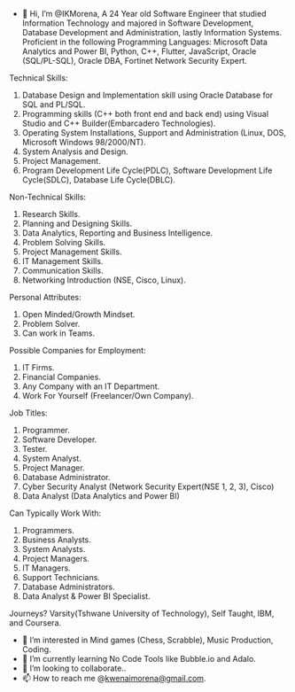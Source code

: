 - 👋 Hi, I’m @IKMorena, A 24 Year old Software Engineer that studied Information Technology and majored in Software Development, Database Development and Administration, lastly Information Systems.
Proficient in the following Programming Languages: Microsoft Data Analytics and Power BI, Python, C++, Flutter, JavaScript, Oracle (SQL/PL-SQL), Oracle DBA, Fortinet Network Security Expert.  

Technical Skills:
1. Database Design and Implementation skill using Oracle Database for SQL and PL/SQL.
2. Programming skills (C++ both front end and back end) using Visual Studio and C++ Builder(Embarcadero Technologies).
3. Operating System Installations, Support and Administration (Linux, DOS, Microsoft Windows 98/2000/NT).
4. System Analysis and Design.
5. Project Management.
6. Program Development Life Cycle(PDLC), Software Development Life Cycle(SDLC), Database Life Cycle(DBLC).

Non-Technical Skills:
1. Research Skills.
2. Planning and Designing Skills.
3. Data Analytics, Reporting and Business Intelligence.
4. Problem Solving Skills.
5. Project Management Skills.
6. IT Management Skills.
7. Communication Skills.
8. Networking Introduction (NSE, Cisco, Linux).

Personal Attributes:
1. Open Minded/Growth Mindset.
2. Problem Solver.
3. Can work in Teams.

Possible Companies for Employment:
1. IT Firms.
2. Financial Companies.
3. Any Company with an IT Department.
4. Work For Yourself (Freelancer/Own Company).

Job Titles:
1. Programmer.
2. Software Developer.
3. Tester.
4. System Analyst.
5. Project Manager.
6. Database Administrator.
7. Cyber Security Analyst (Network Security Expert(NSE 1, 2, 3), Cisco)
8. Data Analyst (Data Analytics and Power BI)

Can Typically Work With:
1. Programmers.
2. Business Analysts.
3. System Analysts.
4. Project Managers.
5. IT Managers.
6. Support Technicians.
7. Database Administrators.
8. Data Analyst & Power BI Specialist.

Journeys? Varsity(Tshwane University of Technology), Self Taught, IBM, and Coursera.
- 👀 I’m interested in Mind games (Chess, Scrabble), Music Production, Coding.
- 🌱 I’m currently learning No Code Tools like Bubble.io and Adalo.
- 💞️ I’m looking to collaborate..
- 📫 How to reach me @kwenaimorena@gmail.com.

<!---
IKMorena/IKMorena is a ✨ special ✨ repository because its `README.md` (this file) appears on your GitHub profile.
You can click the Preview link to take a look at your changes.
--->
